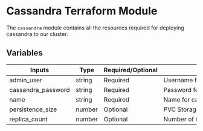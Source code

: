 # Cassandra Terraform Module

The `cassandra` module contains all the resources required for deploying cassandra to our cluster.

## Variables

| Inputs             | Type   | Required/Optional | <div style="width:400px">Description</div>    | Default |
|--------------------|--------|-------------------|-----------------------------------------------|---------|
| admin_user         | string | Required          | Username for cassandra                        |         |
| cassandra_password | string | Required          | Password for cassandra                        |         |
| name               | string | Required          | Name for cassandra database                   |         |
| persistence_size   | number | Optional          | PVC Storage Request for Cassandra data volume | `10`    |
| replica_count      | number | Optional          | Number of Cassandra replicas                  | `1`     |
